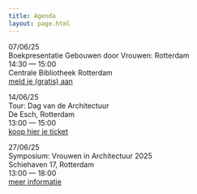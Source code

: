 ```yaml
---
title: Agenda
layout: page.html
---
```

07/06/25\
Boekpresentatie Gebouwen door Vrouwen: Rotterdam\
14:30 — 15:00\
Centrale Bibliotheek Rotterdam\
[meld je (gratis) aan](https://gebouwendoorvrouwen.stager.co/web/tickets/111531688)

14/06/25\
Tour: Dag van de Architectuur\
De Esch, Rotterdam\
13:00 — 15:00\
[koop hier je ticket](https://www.dagvandearchitectuur-rotterdam.nl/evenement/gebouwen-door-vrouwen-special-2/?fbclid=PAZXh0bgNhZW0CMTEAAafXbl63yJcd1GEUuhvnY5m68F8uzVB5ags_RO4ulrYDg3RJgDd8u6BHX03Yfw_aem_ZTSEoofx2dC96lkRGT87-w)[](https://www.dagvandearchitectuur-rotterdam.nl/evenement/gebouwen-door-vrouwen-special-2/?fbclid=PAZXh0bgNhZW0CMTEAAafXbl63yJcd1GEUuhvnY5m68F8uzVB5ags_RO4ulrYDg3RJgDd8u6BHX03Yfw_aem_ZTSEoofx2dC96lkRGT87-w)

27/06/25\
Symposium: Vrouwen in Architectuur 2025\
Schiehaven 17, Rotterdam\
13:00 — 18:00\
[meer informatie](https://rotterdamarchitectuurmaand.nl/programma/item/symposium-vrouwen-in-architectuur-2025/)
